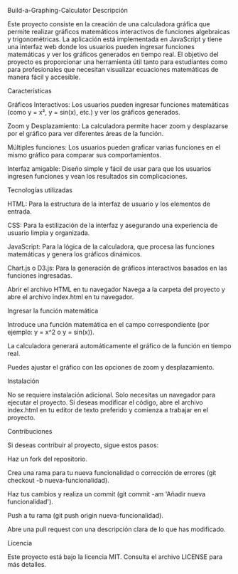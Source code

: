 Build-a-Graphing-Calculator
Descripción

Este proyecto consiste en la creación de una calculadora gráfica que permite realizar gráficos matemáticos interactivos de funciones algebraicas y trigonométricas. La aplicación está implementada en JavaScript y tiene una interfaz web donde los usuarios pueden ingresar funciones matemáticas y ver los gráficos generados en tiempo real. El objetivo del proyecto es proporcionar una herramienta útil tanto para estudiantes como para profesionales que necesitan visualizar ecuaciones matemáticas de manera fácil y accesible.

Características

Gráficos Interactivos: Los usuarios pueden ingresar funciones matemáticas (como y = x², y = sin(x), etc.) y ver los gráficos generados.

Zoom y Desplazamiento: La calculadora permite hacer zoom y desplazarse por el gráfico para ver diferentes áreas de la función.

Múltiples funciones: Los usuarios pueden graficar varias funciones en el mismo gráfico para comparar sus comportamientos.

Interfaz amigable: Diseño simple y fácil de usar para que los usuarios ingresen funciones y vean los resultados sin complicaciones.

Tecnologías utilizadas

HTML: Para la estructura de la interfaz de usuario y los elementos de entrada.

CSS: Para la estilización de la interfaz y asegurando una experiencia de usuario limpia y organizada.

JavaScript: Para la lógica de la calculadora, que procesa las funciones matemáticas y genera los gráficos dinámicos.

Chart.js o D3.js: Para la generación de gráficos interactivos basados en las funciones ingresadas.


Abrir el archivo HTML en tu navegador
Navega a la carpeta del proyecto y abre el archivo index.html en tu navegador.

Ingresar la función matemática

Introduce una función matemática en el campo correspondiente (por ejemplo: y = x^2 o y = sin(x)).

La calculadora generará automáticamente el gráfico de la función en tiempo real.

Puedes ajustar el gráfico con las opciones de zoom y desplazamiento.

Instalación

No se requiere instalación adicional. Solo necesitas un navegador para ejecutar el proyecto. Si deseas modificar el código, abre el archivo index.html en tu editor de texto preferido y comienza a trabajar en el proyecto.

Contribuciones

Si deseas contribuir al proyecto, sigue estos pasos:

Haz un fork del repositorio.

Crea una rama para tu nueva funcionalidad o corrección de errores (git checkout -b nueva-funcionalidad).

Haz tus cambios y realiza un commit (git commit -am 'Añadir nueva funcionalidad').

Push a tu rama (git push origin nueva-funcionalidad).

Abre una pull request con una descripción clara de lo que has modificado.

Licencia

Este proyecto está bajo la licencia MIT. Consulta el archivo LICENSE para más detalles.
